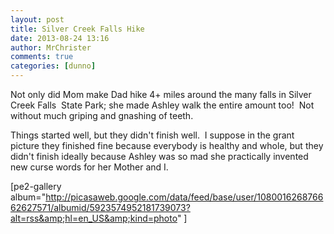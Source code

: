 ```yaml
---
layout: post
title: Silver Creek Falls Hike
date: 2013-08-24 13:16
author: MrChrister
comments: true
categories: [dunno]
---
```

Not only did Mom make Dad hike 4+ miles around the many falls in Silver Creek Falls  State Park; she made Ashley walk the entire amount too!  Not without much griping and gnashing of teeth.

Things started well, but they didn't finish well.  I suppose in the grant picture they finished fine because everybody is healthy and whole, but they didn't finish ideally because Ashley was so mad she practically invented new curse words for her Mother and I.

[pe2-gallery album="http://picasaweb.google.com/data/feed/base/user/108001626876662627571/albumid/5923574952181739073?alt=rss&amp;hl=en_US&amp;kind=photo" ]
